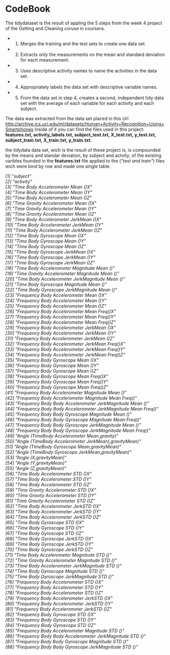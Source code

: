 # CodeBook

The tidydataset is the result of appling the 5 steps from the week 4 project of 
the Getting and Cleaning coruse in coursera.

- 1. Merges the training and the test sets to create one data set.
- 2. Extracts only the measurements on the mean and standard deviation for 
       each measurement.
- 3. Uses descriptive activity names to name the activities in the data set.
- 4. Appropriately labels the data set with descriptive variable names.
- 5. From the data set in step 4, creates a second, independent tidy data set with the average of each variable for each activity and each subject.

The data was extracted from the data set placed in this Url
http://archive.ics.uci.edu/ml/datasets/Human+Activity+Recognition+Using+Smartphones 
Inside of it you can find the files used in this project: **features.txt, activity_labels.txt, subject_test.txt, X_test.txt, y_test.txt, subject_train.txt, X_train.txt, y_train.txt**.

the tidydata data set, wich is the result of these project is, is compounded by 
the means and standar deviation, by subject and actvity, of the existing varibles founded in the **features.txt** file applied to the (*"test and train"*) files wich were bind by row and made one single table.


*[1] "subject"                                                    
 [2] "activity"                                                   
 [3] "Time Body Accelerometer Mean ()X"                           
 [4] "Time Body Accelerometer Mean ()Y"                           
 [5] "Time Body Accelerometer Mean ()Z"                           
 [6] "Time Gravity Accelerometer Mean ()X"                        
 [7] "Time Gravity Accelerometer Mean ()Y"                        
 [8] "Time Gravity Accelerometer Mean ()Z"                        
 [9] "Time Body Accelerometer JerkMean ()X"                       
[10] "Time Body Accelerometer JerkMean ()Y"                       
[11] "Time Body Accelerometer JerkMean ()Z"                       
[12] "Time Body Gyroscope Mean ()X"                               
[13] "Time Body Gyroscope Mean ()Y"                               
[14] "Time Body Gyroscope Mean ()Z"                               
[15] "Time Body Gyroscope JerkMean ()X"                           
[16] "Time Body Gyroscope JerkMean ()Y"                           
[17] "Time Body Gyroscope JerkMean ()Z"                           
[18] "Time Body Accelerometer Magnitude Mean ()"                  
[19] "Time Gravity Accelerometer Magnitude Mean ()"               
[20] "Time Body Accelerometer JerkMagnitude Mean ()"              
[21] "Time Body Gyroscope Magnitude Mean ()"                      
[22] "Time Body Gyroscope JerkMagnitude Mean ()"                  
[23] "Frequency Body Accelerometer Mean ()X"                      
[24] "Frequency Body Accelerometer Mean ()Y"                      
[25] "Frequency Body Accelerometer Mean ()Z"                      
[26] "Frequency Body Accelerometer Mean Freq()X"                  
[27] "Frequency Body Accelerometer Mean Freq()Y"                  
[28] "Frequency Body Accelerometer Mean Freq()Z"                  
[29] "Frequency Body Accelerometer JerkMean ()X"                  
[30] "Frequency Body Accelerometer JerkMean ()Y"                  
[31] "Frequency Body Accelerometer JerkMean ()Z"                  
[32] "Frequency Body Accelerometer JerkMean Freq()X"              
[33] "Frequency Body Accelerometer JerkMean Freq()Y"              
[34] "Frequency Body Accelerometer JerkMean Freq()Z"              
[35] "Frequency Body Gyroscope Mean ()X"                          
[36] "Frequency Body Gyroscope Mean ()Y"                          
[37] "Frequency Body Gyroscope Mean ()Z"                          
[38] "Frequency Body Gyroscope Mean Freq()X"                      
[39] "Frequency Body Gyroscope Mean Freq()Y"                      
[40] "Frequency Body Gyroscope Mean Freq()Z"                      
[41] "Frequency Body Accelerometer Magnitude Mean ()"             
[42] "Frequency Body Accelerometer Magnitude Mean Freq()"         
[43] "Frequency Body Body Accelerometer JerkMagnitude Mean ()"    
[44] "Frequency Body Body Accelerometer JerkMagnitude Mean Freq()"
[45] "Frequency Body Body Gyroscope Magnitude Mean ()"            
[46] "Frequency Body Body Gyroscope Magnitude Mean Freq()"        
[47] "Frequency Body Body Gyroscope JerkMagnitude Mean ()"        
[48] "Frequency Body Body Gyroscope JerkMagnitude Mean Freq()"    
[49] "Angle (TimeBody  Accelerometer Mean,gravity)"               
[50] "Angle (TimeBody  Accelerometer JerkMean),gravityMean)"      
[51] "Angle (TimeBody  Gyroscope Mean,gravityMean)"               
[52] "Angle (TimeBody  Gyroscope JerkMean,gravityMean)"           
[53] "Angle (X,gravityMean)"                                      
[54] "Angle (Y,gravityMean)"                                      
[55] "Angle (Z,gravityMean)"                                      
[56] "Time Body Accelerometer STD ()X"                            
[57] "Time Body Accelerometer STD ()Y"                            
[58] "Time Body Accelerometer STD ()Z"                            
[59] "Time Gravity Accelerometer STD ()X"                         
[60] "Time Gravity Accelerometer STD ()Y"                         
[61] "Time Gravity Accelerometer STD ()Z"                         
[62] "Time Body Accelerometer JerkSTD ()X"                        
[63] "Time Body Accelerometer JerkSTD ()Y"                        
[64] "Time Body Accelerometer JerkSTD ()Z"                        
[65] "Time Body Gyroscope STD ()X"                                
[66] "Time Body Gyroscope STD ()Y"                                
[67] "Time Body Gyroscope STD ()Z"                                
[68] "Time Body Gyroscope JerkSTD ()X"                            
[69] "Time Body Gyroscope JerkSTD ()Y"                            
[70] "Time Body Gyroscope JerkSTD ()Z"                            
[71] "Time Body Accelerometer Magnitude STD ()"                   
[72] "Time Gravity Accelerometer Magnitude STD ()"                
[73] "Time Body Accelerometer JerkMagnitude STD ()"               
[74] "Time Body Gyroscope Magnitude STD ()"                       
[75] "Time Body Gyroscope JerkMagnitude STD ()"                   
[76] "Frequency Body Accelerometer STD ()X"                       
[77] "Frequency Body Accelerometer STD ()Y"                       
[78] "Frequency Body Accelerometer STD ()Z"                       
[79] "Frequency Body Accelerometer JerkSTD ()X"                   
[80] "Frequency Body Accelerometer JerkSTD ()Y"                   
[81] "Frequency Body Accelerometer JerkSTD ()Z"                   
[82] "Frequency Body Gyroscope STD ()X"                           
[83] "Frequency Body Gyroscope STD ()Y"                           
[84] "Frequency Body Gyroscope STD ()Z"                           
[85] "Frequency Body Accelerometer Magnitude STD ()"              
[86] "Frequency Body Body Accelerometer JerkMagnitude STD ()"    
[87] "Frequency Body Body Gyroscope Magnitude STD ()"             
[88] "Frequency Body Body Gyroscope JerkMagnitude STD ()"* 


